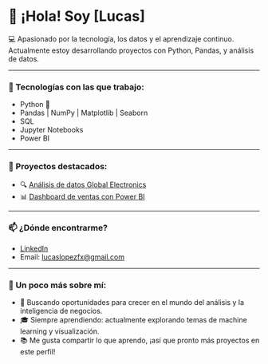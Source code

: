 # 👋 ¡Hola! Soy [Lucas]

💻 Apasionado por la tecnología, los datos y el aprendizaje continuo.  
Actualmente estoy desarrollando proyectos con Python, Pandas, y análisis de datos.

---

### 🚀 Tecnologías con las que trabajo:

- Python 🐍
- Pandas | NumPy | Matplotlib | Seaborn
- SQL
- Jupyter Notebooks
- Power BI

---

### 📂 Proyectos destacados:

- 🔍 [Análisis de datos Global Electronics](https://github.com/LucasLopezC/Analisis-Exploratorio)
- 📊 [Dashboard de ventas con Power BI]()

---

### 📫 ¿Dónde encontrarme?

- [LinkedIn](www.linkedin.com/in/lucaslopezcoluchi)
- Email: lucaslopezfx@gmail.com

---

### 🎯 Un poco más sobre mí:

- 🚀 Buscando oportunidades para crecer en el mundo del análisis y la inteligencia de negocios.
- 🎓 Siempre aprendiendo: actualmente explorando temas de machine learning y visualización.
- 📚 Me gusta compartir lo que aprendo, ¡así que pronto más proyectos en este perfil!

